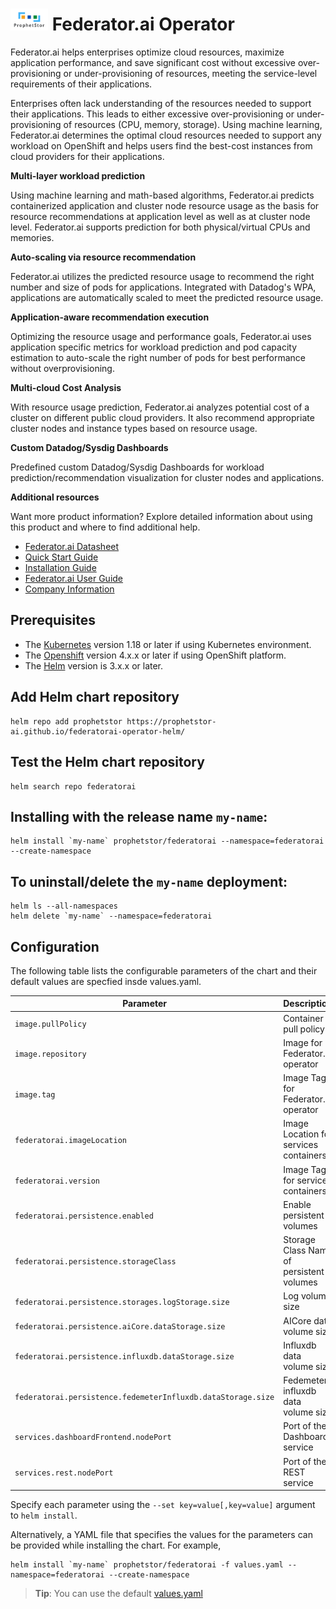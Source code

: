 # <img src="https://raw.githubusercontent.com/prophetstor-ai/public/master/images/logo.png" width=60/> Federator.ai Operator
Federator.ai helps enterprises optimize cloud resources, maximize application performance, and save significant cost without excessive over-provisioning or under-provisioning of resources, meeting the service-level requirements of their applications.

Enterprises often lack understanding of the resources needed to support their applications. This leads to either excessive over-provisioning or under-provisioning of resources (CPU, memory, storage). Using machine learning, Federator.ai determines the optimal cloud resources needed to support any workload on OpenShift and helps users find the best-cost instances from cloud providers for their applications.


**Multi-layer workload prediction**

Using machine learning and math-based algorithms, Federator.ai predicts containerized application and cluster node resource usage as the basis for resource recommendations at application level as well as at cluster node level. Federator.ai supports prediction for both physical/virtual CPUs and memories.


**Auto-scaling via resource recommendation**

Federator.ai utilizes the predicted resource usage to recommend the right number and size of pods for applications. Integrated with Datadog's WPA, applications are automatically scaled to meet the predicted resource usage.


**Application-aware recommendation execution**

Optimizing the resource usage and performance goals, Federator.ai uses application specific metrics for workload prediction and pod capacity estimation to auto-scale the right number of pods for best performance without overprovisioning.


**Multi-cloud Cost Analysis**

With resource usage prediction, Federator.ai analyzes potential cost of a cluster on different public cloud providers. It also recommend appropriate cluster nodes and instance types based on resource usage.


**Custom Datadog/Sysdig Dashboards**

Predefined custom Datadog/Sysdig Dashboards for workload prediction/recommendation visualization for cluster nodes and applications.


**Additional resources**

Want more product information? Explore detailed information about using this product and where to find additional help.

* [Federator.ai Datasheet](https://www.prophetstor.com/wp-content/uploads/datasheets/Federator.ai.pdf)
* [Quick Start Guide](https://prophetstor.com/wp-content/uploads/2021/06/ProphetStor-Federator.ai-v4.6.0-Quick-Installation-Guide.pdf)
* [Installation Guide](https://prophetstor.com/wp-content/uploads/2021/06/ProphetStor-Federator.ai-v4.6.0-Installation-Guide-v1.0.pdf)
* [Federator.ai User Guide](https://prophetstor.com/wp-content/uploads/2021/05/Federator.ai-4.6-User-Guide.pdf)
* [Company Information](https://www.prophetstor.com/)

## Prerequisites
-  The [Kubernetes](https://kubernetes.io/) version 1.18 or later if using Kubernetes environment.
-  The [Openshift](https://www.openshift.com) version 4.x.x or later if using OpenShift platform.
-  The [Helm](https://helm.sh/) version is 3.x.x or later.

## Add Helm chart repository
```
helm repo add prophetstor https://prophetstor-ai.github.io/federatorai-operator-helm/
```

## Test the Helm chart repository
```
helm search repo federatorai
```

## Installing with the release name `my-name`:
```
helm install `my-name` prophetstor/federatorai --namespace=federatorai --create-namespace
```

## To uninstall/delete the `my-name` deployment:
```
helm ls --all-namespaces
helm delete `my-name` --namespace=federatorai
```


## Configuration

The following table lists the configurable parameters of the chart and their default values are specfied insde values.yaml.

| Parameter                                                      | Description                                   |
| -------------------------------------------------------------- | --------------------------------------------- |
| `image.pullPolicy`                                             | Container pull policy                         |
| `image.repository`                                             | Image for Federator.ai operator               |
| `image.tag`                                                    | Image Tag for Federator.ai operator           |
| `federatorai.imageLocation`                                    | Image Location for services containers        |
| `federatorai.version`                                          | Image Tag for services containers             |
| `federatorai.persistence.enabled`                              | Enable persistent volumes                     |
| `federatorai.persistence.storageClass`                         | Storage Class Name of persistent volumes      |
| `federatorai.persistence.storages.logStorage.size`             | Log volume size                               |
| `federatorai.persistence.aiCore.dataStorage.size`              | AICore data volume size                       |
| `federatorai.persistence.influxdb.dataStorage.size`            | Influxdb data volume size                     |
| `federatorai.persistence.fedemeterInfluxdb.dataStorage.size`   | Fedemeter influxdb data volume size           |
| `services.dashboardFrontend.nodePort`                          | Port of the Dashboard service                 |
| `services.rest.nodePort`                                       | Port of the REST service                      |

Specify each parameter using the `--set key=value[,key=value]` argument to `helm install`.

Alternatively, a YAML file that specifies the values for the parameters can be provided while installing the chart. For example,

```shell
helm install `my-name` prophetstor/federatorai -f values.yaml --namespace=federatorai --create-namespace
```

> **Tip**: You can use the default [values.yaml](values.yaml)
